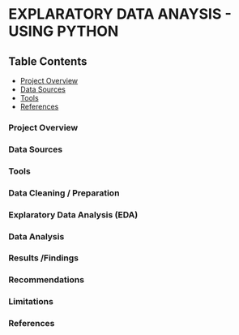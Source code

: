 # EXPLARATORY DATA ANAYSIS - USING PYTHON
## Table Contents 
 - [Project Overview](#project-overview)
 - [Data Sources](#data-sources)
 - [Tools](#tools)
 - [References](#references)


### Project Overview

### Data Sources

### Tools

### Data Cleaning / Preparation

### Explaratory Data Analysis (EDA)

### Data Analysis

### Results /Findings

### Recommendations

### Limitations

### References

